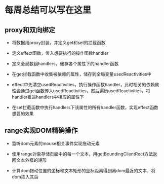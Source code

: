 # 每周总结可以写在这里

## proxy和双向绑定

- 将数据用proxy封装，并定义get和set的拦截函数

- 定义effect函数，传入想要执行的操作函数handler

- 定义全局数组handlers，储存各个属性下的handler函数

- 在get拦截函数中收集被依赖的属性，储存到全局变量usedReactivities中

- effect中先清空usedReactivities，执行操作函数handler，此时相关的依赖属性会通过get函数传入usedReactivities，然后遍历usedReactivities，将handler推进handlers中相应的属性下

- 在set拦截函数中执行handlers下该属性的所有handler函数，实现effect函数想要的效果

## range实现DOM精确操作

- 监听dom元素的mouse相关事件实现拖动元素

- 使用range对象存储页面中的每一个文本，用getBoundingClientRect方法返回文本外框的矩形

- 计算dom拖动位置的坐标和文本矩形的坐标距离得到离dom最近的文本，将dom插入其后



